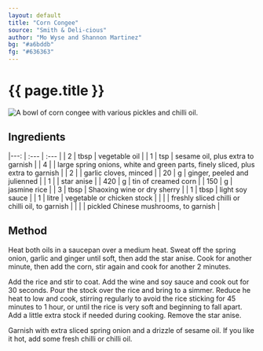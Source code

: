 ```yaml
---
layout: default
title: "Corn Congee"
source: "Smith & Deli-cious"
author: "Mo Wyse and Shannon Martinez"
bg: "#a6bddb"
fg: "#636363"
---
```

# {{ page.title }}

![A bowl of corn congee with various pickles and chilli oil.](/assets/corn-congee.png)

## Ingredients

|---: | :---  | :--- |
| 2   | tbsp  | vegetable oil |
| 1   | tsp   | sesame oil, plus extra to garnish |
| 4   |       | large spring onions, white and green parts, finely sliced, plus extra to garnish |
| 2   |       | garlic cloves, minced |
| 20  | g     | ginger, peeled and julienned |
| 1   |       | star anise |
| 420 | g     | tin of creamed corn |
| 150 | g     | jasmine rice |
| 3   | tbsp  | Shaoxing wine or dry sherry |
| 1   | tbsp  | light soy sauce |
| 1   | litre | vegetable or chicken stock |
|     |       | freshly sliced chilli or chilli oil, to garnish |
|     |       | pickled Chinese mushrooms, to garnish |

## Method
Heat both oils in a saucepan over a medium heat. Sweat off the spring onion, garlic and ginger until soft, then add the star anise. Cook for another minute, then add the corn, stir again and cook for another 2 minutes.

Add the rice and stir to coat. Add the wine and soy sauce and cook out for 30 seconds. Pour the stock over the rice and bring to a simmer. Reduce he heat to low and cook, stirring regularly to avoid the rice sticking for 45 minutes to 1 hour, or until the rice is very soft and beginning to fall apart. Add a little extra stock if needed during cooking. Remove the star anise.

Garnish with extra sliced spring onion and a drizzle of sesame oil. If you like it hot, add some fresh chilli or chilli oil.
